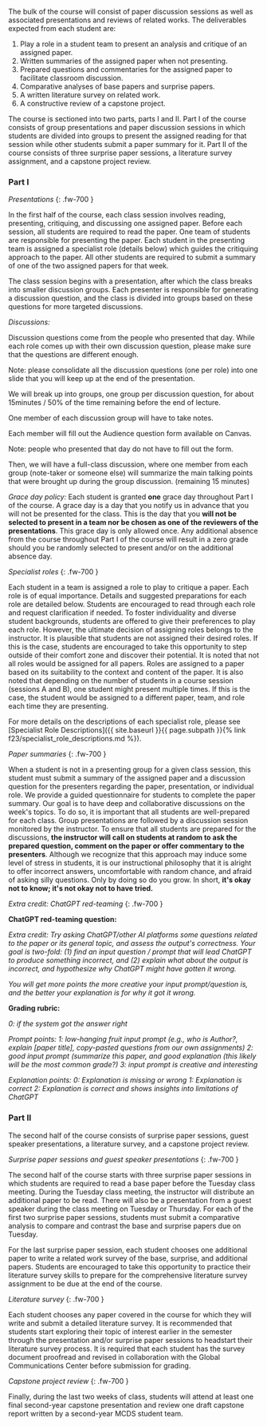 The bulk of the course will consist of paper discussion sessions as well as associated presentations and reviews of related works. The deliverables expected from each student are:

1. Play a role in a student team to present an analysis and critique of an assigned paper.
2. Written summaries of the assigned paper when not presenting.
3. Prepared questions and commentaries for the assigned paper to facilitate classroom discussion.
4. Comparative analyses of base papers and surprise papers.
5. A written literature survey on related work.
6. A constructive review of a capstone project.

The course is sectioned into two parts, parts I and II. Part I of the course consists of group presentations and paper discussion sessions in which students are divided into groups to present the assigned reading for that session while other students submit a paper summary for it. Part II of the course consists of three surprise paper sessions, a literature survey assignment, and a capstone project review.

### Part I

_Presentations_
{: .fw-700 }

In the first half of the course, each class session involves reading, presenting, critiquing, and discussing one assigned paper. Before each session, all students are required to read the paper. One team of students are responsible for presenting the paper. Each student in the presenting team is assigned a specialist role (details below) which guides the critiquing approach to the paper. All other students are required to submit a summary of one of the two assigned papers for that week.

The class session begins with a presentation, after which the class breaks into smaller discussion groups. Each presenter is responsible for generating a discussion question, and the class is divided into groups based on these questions for more targeted discussions.

*Discussions:*

Discussion questions come from the people who presented that day. While each role comes up with their own discussion question, please make sure that the questions are different enough.

 Note: please consolidate all the discussion questions (one per role) into one slide that you will keep up at the end of the presentation.

We will break up into groups, one group per discussion question, for about 15minutes / 50% of the time remaining before the end of lecture.

 One member of each discussion group will have to take notes.

Each member will fill out the Audience question form available on Canvas.

 Note: people who presented that day do not have to fill out the form.

Then, we will have a full-class discussion, where one member from each group (note-taker or someone else) will summarize the main talking points that were brought up during the group discussion. (remaining 15 minutes)

*Grace day policy:* Each student is granted **one** grace day throughout Part I of the course. A grace day is a day that you notify us in advance that you will not be presented for the class. This is the day that you **will not be selected to present in a team nor be chosen as one of the reviewers of the presentations**. This grace day is only allowed once. Any additional absence from the course throughout Part I of the course will result in a zero grade should you be randomly selected to present and/or on the additional absence day. 

_Specialist roles_
{: .fw-700 }

Each student in a team is assigned a role to play to critique a paper. Each role is of equal importance. Details and suggested preparations for each role are detailed below. Students are encouraged to read through each role and request clarification if needed. To foster individuality and diverse student backgrounds, students are offered to give their preferences to play each role. However, the ultimate decision of assigning roles belongs to the instructor. It is plausible that students are not assigned their desired roles. If this is the case, students are encouraged to take this opportunity to step outside of their comfort zone and discover their potential. It is noted that not all roles would be assigned for all papers. Roles are assigned to a paper based on its suitability to the context and content of the paper. It is also noted that depending on the number of students in a course session (sessions A and B), one student might present multiple times. If this is the case, the student would be assigned to a different paper, team, and role each time they are presenting.

For more details on the descriptions of each specialist role, please see [Specialist Role Descriptions]({{ site.baseurl }}{{ page.subpath }}{% link f23/specialist_role_descriptions.md %}).

_Paper summaries_
{: .fw-700 }
	
When a student is not in a presenting group for a given class session, this student must submit a summary of the assigned paper and a discussion question for the presenters regarding the paper, presentation, or individual role. We provide a guided questionnaire for students to complete the paper summary. Our goal is to have deep and collaborative discussions on the week's topics. To do so, it is important that all students are well-prepared for each class. Group presentations are followed by a discussion session monitored by the instructor. To ensure that all students are prepared for the discussions, **the instructor will call on students at random to ask the prepared question, comment on the paper or offer commentary to the presenters**. Although we recognize that this approach may induce some level of stress in students, it is our instructional philosophy that it is alright to offer incorrect answers, uncomfortable with random chance, and afraid of asking silly questions. Only by doing so do you grow. In short, **it's okay not to know; it's not okay not to have tried.**

_Extra credit: ChatGPT red-teaming_
{: .fw-700 }

**ChatGPT red-teaming question:**

*Extra credit: Try asking ChatGPT/other AI platforms some questions related to the paper or its general topic, and assess the output's correctness. Your goal is two-fold: (1) find an input question / prompt that will lead ChatGPT to produce something incorrect, and (2) explain what about the output is incorrect, and hypothesize why ChatGPT might have gotten it wrong.*

*You will get more points the more creative your input prompt/question is, and the better your explanation is for why it got it wrong.*

**Grading rubric:**

*0: if the system got the answer right*

*Prompt points:*
*1: low-hanging fruit input prompt (e.g., who is Author?, explain [paper title], copy-pasted questions from our own assignments)*
*2: good input prompt (summarize this paper, and good explanation (this likely will be the most common grade?)*
*3: input prompt is creative and interesting*

*Explanation points:*
*0: Explanation is missing or wrong*
*1: Explanation is correct*
*2: Explanation is correct and shows insights into limitations of ChatGPT*

### Part II

The second half of the course consists of surprise paper sessions, guest speaker presentations, a literature survey, and a capstone project review.

_Surprise paper sessions and guest speaker presentations_
{: .fw-700 }

The second half of the course starts with three surprise paper sessions in which students are required to read a base paper before the Tuesday class meeting. During the Tuesday class meeting, the instructor will distribute an additional paper to be read. There will also be a presentation from a guest speaker during the class meeting on Tuesday or Thursday. For each of the first two surprise paper sessions, students must submit a comparative analysis to compare and contrast the base and surprise papers due on Tuesday.

For the last surprise paper session, each student chooses one additional paper to write a related work survey of the base, surprise, and additional papers. Students are encouraged to take this opportunity to practice their literature survey skills to prepare for the comprehensive literature survey assignment to be due at the end of the course.

_Literature survey_
{: .fw-700 }

Each student chooses any paper covered in the course for which they will write and submit a detailed literature survey. It is recommended that students start exploring their topic of interest earlier in the semester through the presentation and/or surprise paper sessions to headstart their literature survey process. It is required that each student has the survey document proofread and revised in collaboration with the Global Communications Center before submission for grading.

_Capstone project review_
{: .fw-700 }

Finally, during the last two weeks of class, students will attend at least one final second-year capstone presentation and review one draft capstone report written by a second-year MCDS student team.
